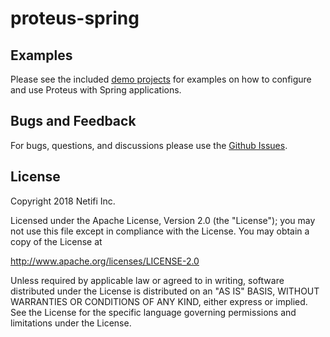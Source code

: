 # proteus-spring

## Examples
Please see the included [demo projects](demos) for examples on how to configure and use Proteus with Spring applications.

## Bugs and Feedback
For bugs, questions, and discussions please use the [Github Issues](https://github.com/gregwhitaker/proteus-spring/issues).

## License
Copyright 2018 Netifi Inc.

Licensed under the Apache License, Version 2.0 (the "License");
you may not use this file except in compliance with the License.
You may obtain a copy of the License at

   http://www.apache.org/licenses/LICENSE-2.0

Unless required by applicable law or agreed to in writing, software
distributed under the License is distributed on an "AS IS" BASIS,
WITHOUT WARRANTIES OR CONDITIONS OF ANY KIND, either express or implied.
See the License for the specific language governing permissions and
limitations under the License.
